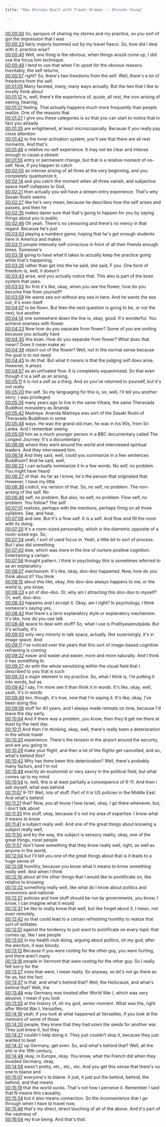 ```yaml
---
title: "How Shinzen Dealt with Travel Dramas  ~ Shinzen Young"

---
```

<br>[00:00:00](https://www.youtube.com/watch?v=6kkjMD8T8VM&t=0)   So, apropos of sharing my stories and my practice, so you sort of got the impression that I was 
<br>[00:00:23](https://www.youtube.com/watch?v=6kkjMD8T8VM&t=23)   fairly majorly bummed out by my travel fiasco. So, how did I deal with it, practice wise? 
<br>[00:00:40](https://www.youtube.com/watch?v=6kkjMD8T8VM&t=40)   Well, one thing is the obvious, when things would come up, I did use the focus him technique. 
<br>[00:00:48](https://www.youtube.com/watch?v=6kkjMD8T8VM&t=48)   I tend to use that when I'm upset for the obvious reasons. Inevitably, the self returns, 
<br>[00:00:57](https://www.youtube.com/watch?v=6kkjMD8T8VM&t=57)   right? So, there's two freedoms from the self. Well, there's a lot of freedoms from the self. 
<br>[00:01:05](https://www.youtube.com/watch?v=6kkjMD8T8VM&t=65)   Many faceted, many, many ways actually. But the two that I like to mostly think about 
<br>[00:01:12](https://www.youtube.com/watch?v=6kkjMD8T8VM&t=72)   is, well, there's the experience of, quote, all rest, the non-arising of seeing, hearing, 
<br>[00:01:21](https://www.youtube.com/watch?v=6kkjMD8T8VM&t=81)   feeling. That actually happens much more frequently than people realize. One of the reasons that 
<br>[00:01:27](https://www.youtube.com/watch?v=6kkjMD8T8VM&t=87)   I give you these categories is so that you can start to notice that in fact you already 
<br>[00:01:35](https://www.youtube.com/watch?v=6kkjMD8T8VM&t=95)   are enlightened, at least microscopically. Because if you really pay close attention 
<br>[00:01:42](https://www.youtube.com/watch?v=6kkjMD8T8VM&t=102)   to the inner activation system, you'll see that there are all rest moments. And that's 
<br>[00:01:48](https://www.youtube.com/watch?v=6kkjMD8T8VM&t=108)   a relative no-self experience. It may not be clear and intense enough to cause a stream 
<br>[00:01:55](https://www.youtube.com/watch?v=6kkjMD8T8VM&t=115)   entry or permanent change, but that is a relative moment of no-self. Now, if you happen to catch 
<br>[00:02:05](https://www.youtube.com/watch?v=6kkjMD8T8VM&t=125)   an intense arising of all three at the very beginning, and you completely quantumize it, 
<br>[00:02:14](https://www.youtube.com/watch?v=6kkjMD8T8VM&t=134)   and you catch the moment when all three vanish, and subjective space itself collapses to God, 
<br>[00:02:21](https://www.youtube.com/watch?v=6kkjMD8T8VM&t=141)   then actually you will have a stream entry experience. That's why Sasaki Roshi seems 
<br>[00:02:27](https://www.youtube.com/watch?v=6kkjMD8T8VM&t=147)   like he's very mean, because he describes how the self arises and passes, and then he 
<br>[00:02:35](https://www.youtube.com/watch?v=6kkjMD8T8VM&t=155)   makes damn sure that that's going to happen for you by saying things about you in public. 
<br>[00:02:46](https://www.youtube.com/watch?v=6kkjMD8T8VM&t=166)   Oh yeah. There's no censoring and there's no mercy in that regard. Because he's just 
<br>[00:03:03](https://www.youtube.com/watch?v=6kkjMD8T8VM&t=183)   playing a numbers game, hoping that he's got enough students here in America and makes 
<br>[00:03:11](https://www.youtube.com/watch?v=6kkjMD8T8VM&t=191)   people intensely self-conscious in front of all their friends enough times. Someone's 
<br>[00:03:18](https://www.youtube.com/watch?v=6kkjMD8T8VM&t=198)   going to have what it takes to actually keep the practice going while that's happening, 
<br>[00:03:26](https://www.youtube.com/watch?v=6kkjMD8T8VM&t=206)   rather than get into the he said, she said, F you. One form of freedom is, well, it doesn't 
<br>[00:03:43](https://www.youtube.com/watch?v=6kkjMD8T8VM&t=223)   arise, and you actually notice that. This also is part of the koan system that uses. 
<br>[00:03:53](https://www.youtube.com/watch?v=6kkjMD8T8VM&t=233)   So first it's like, okay, when you see the flower, how do you become free from yourself? 
<br>[00:03:59](https://www.youtube.com/watch?v=6kkjMD8T8VM&t=239)   He wants sea out without any sea in here. And he wants the sea out, it's even itself 
<br>[00:04:07](https://www.youtube.com/watch?v=6kkjMD8T8VM&t=247)   to be flown. But then the next question is going to be, or not the next, but another 
<br>[00:04:14](https://www.youtube.com/watch?v=6kkjMD8T8VM&t=254)   one somewhere down the line is, okay, good. It's wonderful. You achieve oneness with flower. 
<br>[00:04:23](https://www.youtube.com/watch?v=6kkjMD8T8VM&t=263)   Now how do you separate from flower? Some of you are smiling because you actually have 
<br>[00:04:30](https://www.youtube.com/watch?v=6kkjMD8T8VM&t=270)   this koan. How do you separate from flower? What does that mean? Does it mean make an 
<br>[00:04:39](https://www.youtube.com/watch?v=6kkjMD8T8VM&t=279)   object out of the flower? Well, not in the normal sense because the goal is to not need 
<br>[00:04:45](https://www.youtube.com/watch?v=6kkjMD8T8VM&t=285)   to do that. But what it means is that the judging self does arise. However, it arises 
<br>[00:04:57](https://www.youtube.com/watch?v=6kkjMD8T8VM&t=297)   as an unfixated flow. It is completely equanimized. So that even though it is a self as an arising, 
<br>[00:05:11](https://www.youtube.com/watch?v=6kkjMD8T8VM&t=311)   it is not a self as a thing. And so you've returned to yourself, but it's not really 
<br>[00:05:20](https://www.youtube.com/watch?v=6kkjMD8T8VM&t=320)   the self. So my languaging for this is, so, well, I'll tell you another story. I was privileged 
<br>[00:05:35](https://www.youtube.com/watch?v=6kkjMD8T8VM&t=335)   many years ago to live in the same Vihara, the same Theravada Buddhist monastery as Ananda 
<br>[00:05:42](https://www.youtube.com/watch?v=6kkjMD8T8VM&t=342)   Maitreya. Ananda Maitreya was sort of the Sasaki Roshi of Theravada Buddhism in some 
<br>[00:05:48](https://www.youtube.com/watch?v=6kkjMD8T8VM&t=348)   ways. He was the grand old man, he was in his 90s, from Sri Lanka. And I remember seeing 
<br>[00:05:59](https://www.youtube.com/watch?v=6kkjMD8T8VM&t=359)   him as a much younger person in a BBC documentary called The Longest Journey. It's a documentary 
<br>[00:06:06](https://www.youtube.com/watch?v=6kkjMD8T8VM&t=366)   where they went around the world and interviewed spiritual leaders. And they interviewed him. 
<br>[00:06:14](https://www.youtube.com/watch?v=6kkjMD8T8VM&t=374)   And they said, well, could you summarize in a few sentences Buddhism? And he said, well, 
<br>[00:06:22](https://www.youtube.com/watch?v=6kkjMD8T8VM&t=382)   I can actually summarize it in a few words. No self, no problem. You might have heard 
<br>[00:06:27](https://www.youtube.com/watch?v=6kkjMD8T8VM&t=387)   of that. As far as I know, he's the person that originated that. However, I have my little 
<br>[00:06:36](https://www.youtube.com/watch?v=6kkjMD8T8VM&t=396)   codicil, my version of that. So, no self, no problem. The non-arising of the self. No 
<br>[00:06:46](https://www.youtube.com/watch?v=6kkjMD8T8VM&t=406)   self, no problem. But also, no self, no problem. Flow self, no problem. You follow? The self 
<br>[00:07:01](https://www.youtube.com/watch?v=6kkjMD8T8VM&t=421)   realizes, perhaps with the mentions, perhaps firing on all three syllables. See, and hear, 
<br>[00:07:08](https://www.youtube.com/watch?v=6kkjMD8T8VM&t=428)   and see. But it's a flow self. It is a self. And flow and fill the room with its doing. 
<br>[00:07:20](https://www.youtube.com/watch?v=6kkjMD8T8VM&t=440)   It's a room-sized personality, which is the diametric opposite of a room-sized ego. So, 
<br>[00:07:34](https://www.youtube.com/watch?v=6kkjMD8T8VM&t=454)   yeah, I sort of used focus in. Yeah, a little bit to sort of process. But I also did something 
<br>[00:07:43](https://www.youtube.com/watch?v=6kkjMD8T8VM&t=463)   else, which was more in the line of nurture positive cognition. Entertaining a certain 
<br>[00:07:56](https://www.youtube.com/watch?v=6kkjMD8T8VM&t=476)   thought pattern. I think in psychology this is sometimes referred to as an explanatory 
<br>[00:08:07](https://www.youtube.com/watch?v=6kkjMD8T8VM&t=487)   mechanism. It's like, okay, doo-doo happened. Now, how do you think about it? You think 
<br>[00:08:15](https://www.youtube.com/watch?v=6kkjMD8T8VM&t=495)   about this like, okay, this doo-doo always happens to me, or the world is, you know, 
<br>[00:08:23](https://www.youtube.com/watch?v=6kkjMD8T8VM&t=503)   a pit of doo-doo. Or, why am I attracting this doo-doo to myself? Or, well, doo-doo 
<br>[00:08:33](https://www.youtube.com/watch?v=6kkjMD8T8VM&t=513)   happens and I accept it. Okay, am I right? In psychology, I think someone's saying yes, 
<br>[00:08:42](https://www.youtube.com/watch?v=6kkjMD8T8VM&t=522)   that there's a term explanatory style or explanatory mechanism. It's like, how do you use talk 
<br>[00:08:48](https://www.youtube.com/watch?v=6kkjMD8T8VM&t=528)   space to deal with stuff? So, what I use is Pratītyasamutpāda. But it's actually, it's 
<br>[00:09:03](https://www.youtube.com/watch?v=6kkjMD8T8VM&t=543)   only very minorly in talk space, actually. Not surprisingly, it's in image space. And 
<br>[00:09:11](https://www.youtube.com/watch?v=6kkjMD8T8VM&t=551)   I've noticed over the years that this sort of image-based cognitive reframing is coming 
<br>[00:09:22](https://www.youtube.com/watch?v=6kkjMD8T8VM&t=562)   easier and easier and easier, more and more naturally. And I think it has something to 
<br>[00:09:27](https://www.youtube.com/watch?v=6kkjMD8T8VM&t=567)   do with the whole sensitizing within the visual field that I described to you that is such 
<br>[00:09:33](https://www.youtube.com/watch?v=6kkjMD8T8VM&t=573)   a major element in my practice. So, what I think is, I'm putting it into words, but as 
<br>[00:09:42](https://www.youtube.com/watch?v=6kkjMD8T8VM&t=582)   I say, I'm more see it than think it in words. It's like, okay, well, yeah, it's in words 
<br>[00:09:49](https://www.youtube.com/watch?v=6kkjMD8T8VM&t=589)   too, though, it's true, now that I'm saying it. It's like, okay, I've been doing this 
<br>[00:09:56](https://www.youtube.com/watch?v=6kkjMD8T8VM&t=596)   stuff for 40 years, and I always made retreats on time, because I'd leave the day early. 
<br>[00:10:04](https://www.youtube.com/watch?v=6kkjMD8T8VM&t=604)   And if there was a problem, you know, then they'd get me there at least by the next day. 
<br>[00:10:11](https://www.youtube.com/watch?v=6kkjMD8T8VM&t=611)   And then I'm thinking, okay, well, there's really been a deterioration in the whole travel 
<br>[00:10:20](https://www.youtube.com/watch?v=6kkjMD8T8VM&t=620)   experience. There's the tension in the airport around the security, and are you going to 
<br>[00:10:29](https://www.youtube.com/watch?v=6kkjMD8T8VM&t=629)   make your flight, and then a lot of the flights get cancelled, and so, what's behind this? 
<br>[00:10:42](https://www.youtube.com/watch?v=6kkjMD8T8VM&t=642)   Why has there been this deterioration? Well, there's probably many factors, and I'm not 
<br>[00:10:48](https://www.youtube.com/watch?v=6kkjMD8T8VM&t=648)   exactly an economist or very savvy in the political field, but what comes up to my mind 
<br>[00:10:54](https://www.youtube.com/watch?v=6kkjMD8T8VM&t=654)   is, well, this is at least partially a consequence of 9-11. And then I ask myself, what was behind 
<br>[00:11:07](https://www.youtube.com/watch?v=6kkjMD8T8VM&t=667)   9-11? Well, lots of stuff. Part of it is US policies in the Middle East. And what's behind 
<br>[00:11:21](https://www.youtube.com/watch?v=6kkjMD8T8VM&t=681)   that? Now, you all know I love Israel, okay, I go there whenever, but, I don't talk about 
<br>[00:11:35](https://www.youtube.com/watch?v=6kkjMD8T8VM&t=695)   this stuff, okay, because it's not my area of expertise. I know what it means to know 
<br>[00:11:41](https://www.youtube.com/watch?v=6kkjMD8T8VM&t=701)   a subject really well. And one of the great things about knowing a subject really well, 
<br>[00:11:50](https://www.youtube.com/watch?v=6kkjMD8T8VM&t=710)   and by the way, the subject is sensory reality, okay, one of the great things, most people 
<br>[00:11:57](https://www.youtube.com/watch?v=6kkjMD8T8VM&t=717)   don't have something that they know really well, right, as well as anyone in the world, 
<br>[00:12:04](https://www.youtube.com/watch?v=6kkjMD8T8VM&t=724)   but I'll tell you one of the great things about that is it leads to a huge sense of 
<br>[00:12:08](https://www.youtube.com/watch?v=6kkjMD8T8VM&t=728)   humility, because you know what it means to know something really well. And when I think 
<br>[00:12:16](https://www.youtube.com/watch?v=6kkjMD8T8VM&t=736)   about all the other things that I would like to pontificate on, like relative to knowing 
<br>[00:12:22](https://www.youtube.com/watch?v=6kkjMD8T8VM&t=742)   something really well, like what do I know about politics and economics and national 
<br>[00:12:27](https://www.youtube.com/watch?v=6kkjMD8T8VM&t=747)   policies and how stuff should be run by governments, you know, I know, I can imagine what it would 
<br>[00:12:37](https://www.youtube.com/watch?v=6kkjMD8T8VM&t=757)   be like to really know that well, but like forget about it, I mean, not even remotely, 
<br>[00:12:42](https://www.youtube.com/watch?v=6kkjMD8T8VM&t=762)   so that could lead to a certain refreshing humility to realize that sort of militates 
<br>[00:12:51](https://www.youtube.com/watch?v=6kkjMD8T8VM&t=771)   against the tendency to just want to pontificate on every topic that comes up, like I see people 
<br>[00:13:00](https://www.youtube.com/watch?v=6kkjMD8T8VM&t=780)   in my health club doing, arguing about politics, oh my god, after the election, it was bloody. 
<br>[00:13:12](https://www.youtube.com/watch?v=6kkjMD8T8VM&t=792)   Because if you were rooting for the other guy, you were hurting, and there aren't many 
<br>[00:13:16](https://www.youtube.com/watch?v=6kkjMD8T8VM&t=796)   people in Vermont that were rooting for the other guy. So I really felt sorry for the 
<br>[00:13:27](https://www.youtube.com/watch?v=6kkjMD8T8VM&t=807)   ones that were, I mean really. So anyway, so let's not go there as far as, but the fact 
<br>[00:13:37](https://www.youtube.com/watch?v=6kkjMD8T8VM&t=817)   is that, and what's behind that? Well, the Holocaust, and what's behind that? Well, the 
<br>[00:13:48](https://www.youtube.com/watch?v=6kkjMD8T8VM&t=828)   way Germany was treated after World War I, which was very abusive, I mean if you look 
<br>[00:13:55](https://www.youtube.com/watch?v=6kkjMD8T8VM&t=835)   at the history of, oh my god, senior moment. What was the, right after World War I, Versailles, 
<br>[00:14:16](https://www.youtube.com/watch?v=6kkjMD8T8VM&t=856)   yeah, if you look at what happened at Versailles, if you look at the memoirs of some of those 
<br>[00:14:20](https://www.youtube.com/watch?v=6kkjMD8T8VM&t=860)   people, they knew that they had sown the seeds for another war. They just knew it, but they 
<br>[00:14:27](https://www.youtube.com/watch?v=6kkjMD8T8VM&t=867)   couldn't help doing it. They just couldn't stop it, because they just wanted to beat 
<br>[00:14:37](https://www.youtube.com/watch?v=6kkjMD8T8VM&t=877)   up Germany, get even. So, and what's behind that? Well, all the shit in the 19th century, 
<br>[00:14:48](https://www.youtube.com/watch?v=6kkjMD8T8VM&t=888)   okay, in Europe, okay. You know, what the French did when they invaded Germany, okay, 
<br>[00:14:59](https://www.youtube.com/watch?v=6kkjMD8T8VM&t=899)   wasn't pretty, etc., etc., etc. And you get this sense that there's no one to blame and 
<br>[00:15:07](https://www.youtube.com/watch?v=6kkjMD8T8VM&t=907)   everyone's to blame. It just, it just put the behind, behind, the behind, and that means 
<br>[00:15:19](https://www.youtube.com/watch?v=6kkjMD8T8VM&t=919)   that the world sucks. That's not how I perceive it. Remember I said that N means this causality, 
<br>[00:15:34](https://www.youtube.com/watch?v=6kkjMD8T8VM&t=934)   but it also means connection. So the inconvenience that I go through when I have to travel now, 
<br>[00:15:46](https://www.youtube.com/watch?v=6kkjMD8T8VM&t=946)   that's my direct, direct touching of all of the above. And it's part of the vastness of 
<br>[00:16:04](https://www.youtube.com/watch?v=6kkjMD8T8VM&t=964)   my true being. And that's that. 
<br>